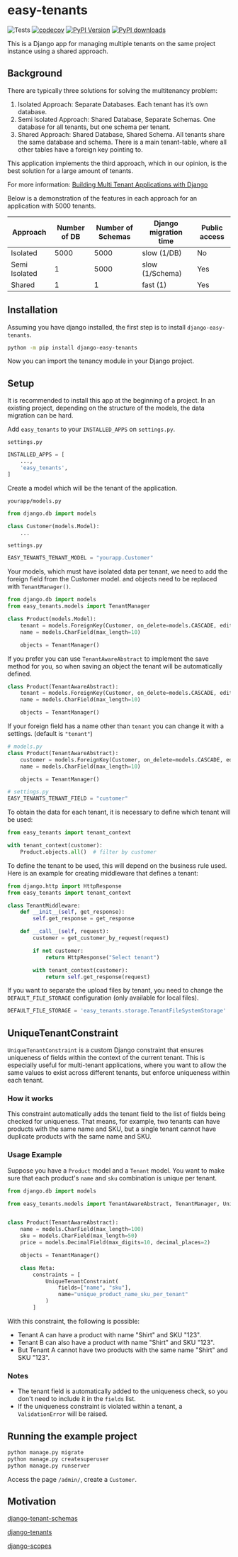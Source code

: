# easy-tenants

![Tests](https://github.com/CleitonDeLima/django-easy-tenants/workflows/Tests/badge.svg)
[![codecov](https://codecov.io/gh/CleitonDeLima/django-easy-tenants/branch/master/graph/badge.svg)](https://codecov.io/gh/CleitonDeLima/django-easy-tenants)
[![PyPI Version](https://img.shields.io/pypi/v/django-easy-tenants.svg)](https://pypi.org/project/django-easy-tenants/)
[![PyPI downloads](https://img.shields.io/pypi/dm/django-easy-tenants.svg)](https://img.shields.io/pypi/dm/django-easy-tenants.svg)


This is a Django app for managing multiple tenants on the same project
instance using a shared approach.


## Background

There are typically three solutions for solving the multitenancy problem:

1. Isolated Approach: Separate Databases. Each tenant has it’s own database.
2. Semi Isolated Approach: Shared Database, Separate Schemas.
One database for all tenants, but one schema per tenant.
3. Shared Approach: Shared Database, Shared Schema. All tenants share
the same database and schema. There is a main tenant-table, where all
other tables have a foreign key pointing to.

This application implements the third approach,  which in our opinion,
is the best solution for a large amount of tenants.

For more information: [Building Multi Tenant Applications with Django
](https://books.agiliq.com/projects/django-multi-tenant/en/latest/)

Below is a demonstration of the features in each approach for an application
with 5000 tenants.

Approach       | Number of DB | Number of Schemas | Django migration time | Public access
-------------- | ------------ | ----------------- | --------------------- | ---------------
Isolated       | 5000         | 5000              | slow (1/DB)           | No
Semi Isolated  | 1            | 5000              | slow (1/Schema)       | Yes
Shared         | 1            | 1                 | fast (1)              | Yes


## Installation
Assuming you have django installed, the first step is to install `django-easy-tenants`.
```bash
python -m pip install django-easy-tenants
```
Now you can import the tenancy module in your Django project.


## Setup
It is recommended to install this app at the beginning of a project.
In an existing project, depending on the structure of the models,
the data migration can be hard.

Add `easy_tenants` to your `INSTALLED_APPS` on `settings.py`.

`settings.py`
```python
INSTALLED_APPS = [
    ...,
    'easy_tenants',
]
```

Create a model which will be the tenant of the application.

`yourapp/models.py`
```python
from django.db import models

class Customer(models.Model):
    ...
```

`settings.py`
```python
EASY_TENANTS_TENANT_MODEL = "yourapp.Customer"
```

Your models, which must have isolated data per tenant, we need to add the foreign field from the Customer model.
and objects need to be replaced with `TenantManager()`.


```python
from django.db import models
from easy_tenants.models import TenantManager

class Product(models.Model):
    tenant = models.ForeignKey(Customer, on_delete=models.CASCADE, editable=False)
    name = models.CharField(max_length=10)

    objects = TenantManager()
```

If you prefer you can use `TenantAwareAbstract` to implement the save method for you,
so when saving an object the tenant will be automatically defined.

```python
class Product(TenantAwareAbstract):
    tenant = models.ForeignKey(Customer, on_delete=models.CASCADE, editable=False)
    name = models.CharField(max_length=10)

    objects = TenantManager()
```


If your foreign field has a name other than `tenant` you can change it with a settings. (default is `"tenant"`)

```python
# models.py
class Product(TenantAwareAbstract):
    customer = models.ForeignKey(Customer, on_delete=models.CASCADE, editable=False)
    name = models.CharField(max_length=10)

    objects = TenantManager()

# settings.py
EASY_TENANTS_TENANT_FIELD = "customer"
```

To obtain the data for each tenant, it is necessary to define which tenant will be used:

```python
from easy_tenants import tenant_context

with tenant_context(customer):
    Product.objects.all()  # filter by customer
```

To define the tenant to be used, this will depend on the business rule used. Here is an example for creating middleware that defines a tenant:

```python
from django.http import HttpResponse
from easy_tenants import tenant_context

class TenantMiddleware:
    def __init__(self, get_response):
        self.get_response = get_response

    def __call__(self, request):
        customer = get_customer_by_request(request)

        if not customer:
            return HttpResponse("Select tenant")

        with tenant_context(customer):
            return self.get_response(request)
```

If you want to separate the upload files by tenant, you need to change the `DEFAULT_FILE_STORAGE`
configuration (only available for local files).

```python
DEFAULT_FILE_STORAGE = 'easy_tenants.storage.TenantFileSystemStorage'
```

## UniqueTenantConstraint
`UniqueTenantConstraint` is a custom Django constraint that ensures uniqueness of fields within the context of the current tenant. This is especially useful for multi-tenant applications, where you want to allow the same values to exist across different tenants, but enforce uniqueness within each tenant.

### How it works
This constraint automatically adds the tenant field to the list of fields being checked for uniqueness. That means, for example, two tenants can have products with the same name and SKU, but a single tenant cannot have duplicate products with the same name and SKU.

### Usage Example
Suppose you have a `Product` model and a `Tenant` model. You want to make sure that each product's `name` and `sku` combination is unique per tenant.

```python
from django.db import models

from easy_tenants.models import TenantAwareAbstract, TenantManager, UniqueTenantConstraint


class Product(TenantAwareAbstract):
    name = models.CharField(max_length=100)
    sku = models.CharField(max_length=50)
    price = models.DecimalField(max_digits=10, decimal_places=2)

    objects = TenantManager()

    class Meta:
        constraints = [
            UniqueTenantConstraint(
                fields=["name", "sku"],
                name="unique_product_name_sku_per_tenant"
            )
        ]
```

With this constraint, the following is possible:
- Tenant A can have a product with name "Shirt" and SKU "123".
- Tenant B can also have a product with name "Shirt" and SKU "123".
- But Tenant A cannot have two products with the same name "Shirt" and SKU "123".

### Notes
- The tenant field is automatically added to the uniqueness check, so you don't need to include it in the `fields` list.
- If the uniqueness constraint is violated within a tenant, a `ValidationError` will be raised.

## Running the example project
```bash
python manage.py migrate
python manage.py createsuperuser
python manage.py runserver
```
Access the page `/admin/`, create a `Customer`.

## Motivation
[django-tenant-schemas](https://github.com/bernardopires/django-tenant-schemas)

[django-tenants](https://github.com/tomturner/django-tenants)

[django-scopes](https://github.com/raphaelm/django-scopes)
